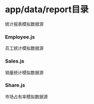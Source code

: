 # app/data/report目录
统计报表模拟数据源
### Employee.js
员工统计模拟数据源
### Sales.js
销量统计模拟数据源
### Share.js
市场占有率模拟数据源